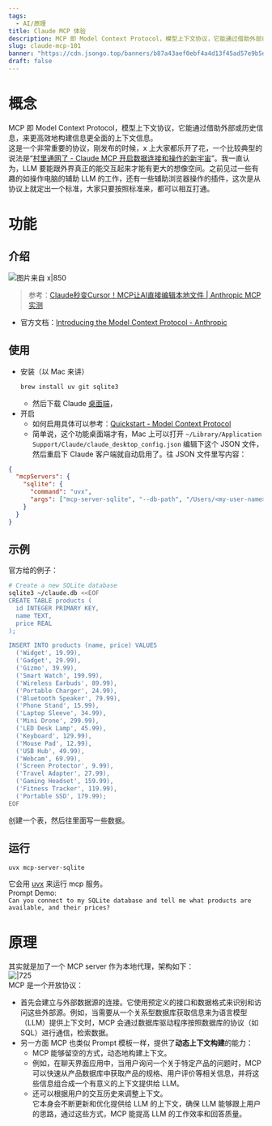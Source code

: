 ```yaml
---
tags:
  - AI/原理
title: Claude MCP 体验
description: MCP 即 Model Context Protocol，模型上下文协议，它能通过借助外部或历史信息，来更高效地构建信息更全面的上下文信息。
slug: claude-mcp-101
banner: "https://cdn.jsongo.top/banners/b87a43aef0ebf4a4d13f45ad57e9b5d2.jpeg"
draft: false
---
```

# 概念
MCP 即 Model Context Protocol，模型上下文协议，它能通过借助外部或历史信息，来更高效地构建信息更全面的上下文信息。  
这是一个非常重要的协议，刚发布的时候，x 上大家都乐开了花，一个比较典型的说法是“[村里通网了 - Claude MCP 开启数据连接和操作的新宇宙](https://x.com/eviljer/status/1861333739730804848)”。我一直认为，LLM 要能跟外界真正的能交互起来才能有更大的想像空间。之前见过一些有趣的如操作电脑的辅助 LLM 的工作，还有一些辅助浏览器操作的插件，这次是从协议上就定出一个标准，大家只要按照标准来，都可以相互打通。

# 功能
## 介绍
![图片来自 x|850](https://cdn.jsongo.top/2024/11/88311bd3dfca6df4998441df0654ee91.webp)
>  参考：[Claude秒变Cursor！MCP让AI直接编辑本地文件 | Anthropic MCP实测](https://x.com/nicekate8888/status/1861323082969030978)
- 官方文档：[Introducing the Model Context Protocol - Anthropic](https://www.anthropic.com/news/model-context-protocol)
## 使用
- 安装（以 Mac 来讲）
	```bash
	brew install uv git sqlite3
	```
	- 然后下载 Claude [桌面端](https://claude.ai/download)，
- 开启
	- 如何启用具体可以参考：[Quickstart - Model Context Protocol](https://modelcontextprotocol.io/quickstart#installing-prerequisites-macos)
	- 简单说，这个功能桌面端才有，Mac 上可以打开 `~/Library/Application Support/Claude/claude_desktop_config.json` 编辑下这个 JSON 文件，然后重启下 Claude 客户端就自动启用了。往 JSON 文件里写内容：
```json
{
  "mcpServers": {
    "sqlite": {
      "command": "uvx",
      "args": ["mcp-server-sqlite", "--db-path", "/Users/<my-user-name>/claude.db"]
    }
  }
}
```
## 示例
官方给的例子：
```bash
# Create a new SQLite database
sqlite3 ~/claude.db <<EOF
CREATE TABLE products (
  id INTEGER PRIMARY KEY,
  name TEXT,
  price REAL
);

INSERT INTO products (name, price) VALUES
  ('Widget', 19.99),
  ('Gadget', 29.99),
  ('Gizmo', 39.99),
  ('Smart Watch', 199.99),
  ('Wireless Earbuds', 89.99),
  ('Portable Charger', 24.99),
  ('Bluetooth Speaker', 79.99),
  ('Phone Stand', 15.99),
  ('Laptop Sleeve', 34.99),
  ('Mini Drone', 299.99),
  ('LED Desk Lamp', 45.99),
  ('Keyboard', 129.99),
  ('Mouse Pad', 12.99),
  ('USB Hub', 49.99),
  ('Webcam', 69.99),
  ('Screen Protector', 9.99),
  ('Travel Adapter', 27.99),
  ('Gaming Headset', 159.99),
  ('Fitness Tracker', 119.99),
  ('Portable SSD', 179.99);
EOF
```
创建一个表，然后往里面写一些数据。
## 运行
```bash
uvx mcp-server-sqlite
```
它会用 [uvx](https://docs.astral.sh/uv/guides/tools/) 来运行 mcp 服务。  
Prompt Demo:  
`Can you connect to my SQLite database and tell me what products are available, and their prices?`

# 原理
其实就是加了一个 MCP server 作为本地代理，架构如下：  
![|725](https://cdn.jsongo.top/2024/11/fe0e494830be8e36f62559f1729cb921.webp)  
MCP 是一个开放协议：
- 首先会建立与外部数据源的连接。它使用预定义的接口和数据格式来识别和访问这些外部源。例如，当需要从一个关系型数据库获取信息来为语言模型（LLM）提供上下文时，MCP 会通过数据库驱动程序按照数据库的协议（如 SQL）进行通信，检索数据。
- 另一方面 MCP 也类似 Prompt 模板一样，提供了**动态上下文构建**的能力：
	- MCP 能够留空的方式，动态地构建上下文。
	- 例如，在聊天界面应用中，当用户询问一个关于特定产品的问题时，MCP 可以快速从产品数据库中获取产品的规格、用户评价等相关信息，并将这些信息组合成一个有意义的上下文提供给 LLM。
	- 还可以根据用户的交互历史来调整上下文。  
它本身会不断更新和优化提供给 LLM 的上下文，确保 LLM 能够跟上用户的思路，通过这些方式，MCP 能提高 LLM 的工作效率和回答质量。

